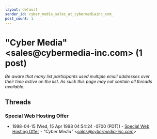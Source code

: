 ```yaml
---
layout: default
sender_id: cyber_media_sales_at_cybermediainc_com_
post_count: 1
---
```


# "Cyber Media" <sales<span>@</span>cybermedia-inc.com> (1 post)

_Be aware that many list participants used multiple email addresses over their time active on the list. As such this page may not contain all threads available._

## Threads

### Special Web Hosting Offer
+ 1998-04-15 (Wed, 15 Apr 1998 04:54:24 -0700 (PDT)) - [Special Web Hosting Offer](/archive/1998/04/91767304a4fd266719ab713022a1f400fb2ba175a6bf8c45fa488dd16516c616) - _"Cyber Media" \<sales@cybermedia-inc.com\>_

